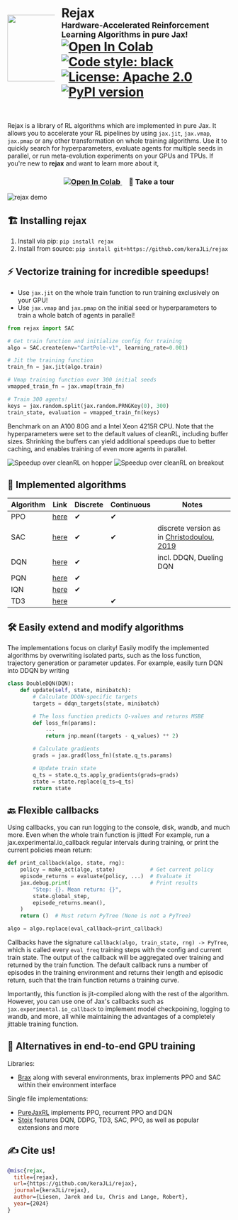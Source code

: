 <div style="display: flex; align-items: center">
<div style="flex-shrink: 0.5; min-width: 30px; max-width: 150px; aspect-ratio: 1; margin-right: 15px">
  <img src="img/logo.png" width="150" height="150" align="left"></img>
</div>
<div>
  <h1>
    Rejax
    <br>
    <span style="font-size: large">Hardware-Accelerated Reinforcement Learning Algorithms in pure Jax!</span>
    <br>
    <a href="https://colab.research.google.com/github/kerajli/rejax/blob/master/examples/rejax_tour.ipynb">
      <img src="https://colab.research.google.com/assets/colab-badge.svg" alt="Open In Colab"/>
    </a>
    <a href="https://github.com/psf/black">
      <img src="https://img.shields.io/badge/code%20style-black-000000.svg" alt="Code style: black">
    </a>
    <a href="https://opensource.org/licenses/Apache-2.0">
      <img src="https://img.shields.io/badge/License-Apache_2.0-blue.svg" alt="License: Apache 2.0">
    </a>
    <a href="https://badge.fury.io/py/rejax">
      <img src="https://badge.fury.io/py/rejax.svg" alt="PyPI version">
    </a>
  </h1>
  </div>
</div>
<br>

Rejax is a library of RL algorithms which are implemented in pure Jax. 
It allows you to accelerate your RL pipelines by using `jax.jit`, `jax.vmap`, `jax.pmap` or any other transformation on whole training algorithms.
Use it to quickly search for hyperparameters, evaluate agents for multiple seeds in parallel, or run meta-evolution experiments on your GPUs and TPUs.
If you're new to <strong>rejax</strong> and want to learn more about it,
<h3 align="center">
<a href="https://colab.research.google.com/github/kerajli/rejax/blob/master/examples/rejax_tour.ipynb" style="margin-right: 15px">
  <img src="https://colab.research.google.com/assets/colab-badge.svg" alt="Open In Colab"/>
</a>
📸 Take a tour
</h3>

![rejax demo](img/rejax%20animation.gif)

## 🏗 Installing rejax
1. Install via pip: `pip install rejax`
2. Install from source: `pip install git+https://github.com/keraJLi/rejax`

## ⚡ Vectorize training for incredible speedups!
- Use `jax.jit` on the whole train function to run training exclusively on your GPU!
- Use `jax.vmap` and `jax.pmap` on the initial seed or hyperparameters to train a whole batch of agents in parallel! 

```python
from rejax import SAC

# Get train function and initialize config for training
algo = SAC.create(env="CartPole-v1", learning_rate=0.001)

# Jit the training function
train_fn = jax.jit(algo.train)

# Vmap training function over 300 initial seeds
vmapped_train_fn = jax.vmap(train_fn)

# Train 300 agents!
keys = jax.random.split(jax.random.PRNGKey(0), 300)
train_state, evaluation = vmapped_train_fn(keys)
```

Benchmark on an A100 80G and a Intel Xeon 4215R CPU. Note that the hyperparameters were set to the default values of cleanRL, including buffer sizes. Shrinking the buffers can yield additional speedups due to better caching, and enables training of even more agents in parallel.

![Speedup over cleanRL on hopper](img/speedup_brax.png)
![Speedup over cleanRL on breakout](img/speedup_minatar.png)


## 🤖 Implemented algorithms
| Algorithm | Link | Discrete | Continuous | Notes                                                                          |
| --------- | ---- | -------- | ---------- | ------------------------------------------------------------------------------ |
| PPO       | [here](https://github.com/keraJLi/rejax/blob/main/src/rejax/algos/ppo.py) | ✔        | ✔          |                                                                                |
| SAC       | [here](https://github.com/keraJLi/rejax/blob/main/src/rejax/algos/sac.py) | ✔        | ✔          | discrete version as in [Christodoulou, 2019](https://arxiv.org/abs/1910.07207) |
| DQN       | [here](https://github.com/keraJLi/rejax/blob/main/src/rejax/algos/dqn.py) | ✔        |            | incl. DDQN, Dueling DQN                                                        |
| PQN       | [here](https://github.com/keraJLi/rejax/blob/main/src/rejax/algos/pqn.py) | ✔        |            |                                                                                |
| IQN       | [here](https://github.com/keraJLi/rejax/blob/main/src/rejax/algos/iqn.py) | ✔        |            |                                                                                |
| TD3       | [here](https://github.com/keraJLi/rejax/blob/main/src/rejax/algos/td3.py) |          | ✔          |                                                                                |


## 🛠 Easily extend and modify algorithms
The implementations focus on clarity! 
Easily modify the implemented algorithms by overwriting isolated parts, such as the loss function, trajectory generation or parameter updates.
For example, easily turn DQN into DDQN by writing
```python
class DoubleDQN(DQN):
    def update(self, state, minibatch):
        # Calculate DDQN-specific targets
        targets = ddqn_targets(state, minibatch)

        # The loss function predicts Q-values and returns MSBE
        def loss_fn(params):
            ...
            return jnp.mean((targets - q_values) ** 2)

        # Calculate gradients
        grads = jax.grad(loss_fn)(state.q_ts.params)

        # Update train state
        q_ts = state.q_ts.apply_gradients(grads=grads)
        state = state.replace(q_ts=q_ts)
        return state
```

## 🔙 Flexible callbacks
Using callbacks, you can run logging to the console, disk, wandb, and much more. Even when the whole train function is jitted! For example, run a jax.experimental.io_callback regular intervals during training, or print the current policies mean return:

```python
def print_callback(algo, state, rng):
    policy = make_act(algo, state)           # Get current policy
    episode_returns = evaluate(policy, ...)  # Evaluate it
    jax.debug.print(                         # Print results
        "Step: {}. Mean return: {}",
        state.global_step,
        episode_returns.mean(),
    )
    return ()  # Must return PyTree (None is not a PyTree)

algo = algo.replace(eval_callback=print_callback)
```

Callbacks have the signature `callback(algo, train_state, rng) -> PyTree`, which is called every `eval_freq` training steps with the config and current train state. The output of the callback will be aggregated over training and returned by the train function. The default callback runs a number of episodes in the training environment and returns their length and episodic return, such that the train function returns a training curve.

Importantly, this function is jit-compiled along with the rest of the algorithm. However, you can use one of Jax's callbacks such as `jax.experimental.io_callback` to implement model checkpoining, logging to wandb, and more, all while maintaining the advantages of a completely jittable training function.

## 💞 Alternatives in end-to-end GPU training
Libraries:
- [Brax](https://github.com/google/brax/) along with several environments, brax implements PPO and SAC within their environment interface

Single file implementations:
- [PureJaxRL](https://github.com/luchris429/purejaxrl/) implements PPO, recurrent PPO and DQN
- [Stoix](https://github.com/EdanToledo/Stoix) features DQN, DDPG, TD3, SAC, PPO, as well as popular extensions and more

## ✍ Cite us!
```bibtex
@misc{rejax, 
  title={rejax}, 
  url={https://github.com/keraJLi/rejax}, 
  journal={keraJLi/rejax}, 
  author={Liesen, Jarek and Lu, Chris and Lange, Robert}, 
  year={2024}
} 
```
